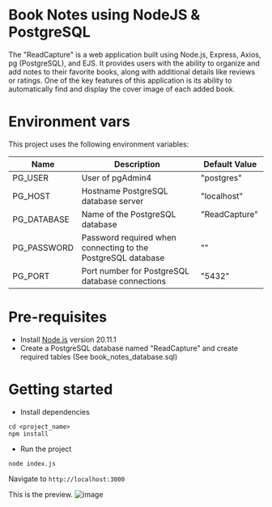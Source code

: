 # Book Notes using NodeJS & PostgreSQL
The "ReadCapture" is a web application built using Node.js, Express, Axios, pg (PostgreSQL), and EJS. It provides users with the ability to organize and add notes to their favorite books, along with additional details like reviews or ratings. One of the key features of this application is its ability to automatically find and display the cover image of each added book.
# Environment vars
This project uses the following environment variables:

| Name                          | Description                         | Default Value                                  |
| ----------------------------- | ------------------------------------| -----------------------------------------------|
|PG_USER           | User of pgAdmin4            | "postgres"      |
|PG_HOST           | Hostname PostgreSQL database server       | "localhost"      |
|PG_DATABASE           |  Name of the PostgreSQL database       | "ReadCapture"      |
|PG_PASSWORD           |  Password required when connecting to the PostgreSQL database       | ""      |
|PG_PORT           |  Port number for PostgreSQL database connections      | "5432"      |


# Pre-requisites
- Install [Node.js](https://nodejs.org/en/) version 20.11.1
- Create a PostgreSQL database named "ReadCapture" and create required tables (See book_notes_database.sql)


# Getting started

- Install dependencies
```
cd <project_name>
npm install
```
- Run the project
```
node index.js
```
  Navigate to `http://localhost:3000`

This is the preview.
![image](https://github.com/user-attachments/assets/43711b77-6613-423f-93f7-a8cd258eb1de)
